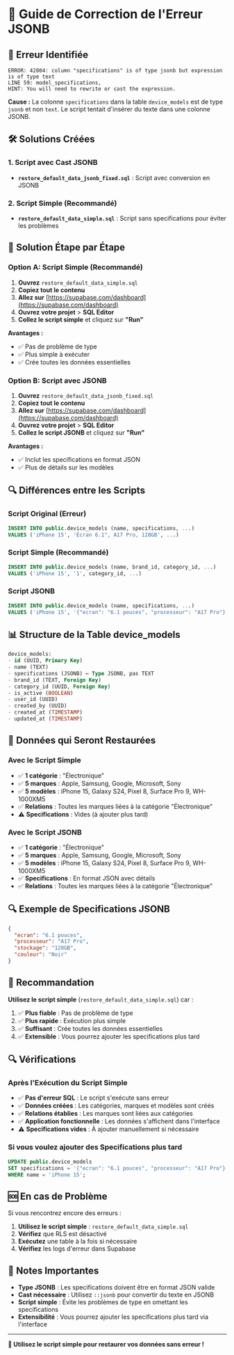 # 🔧 Guide de Correction de l'Erreur JSONB

## 🐛 **Erreur Identifiée**

```
ERROR: 42804: column "specifications" is of type jsonb but expression is of type text
LINE 59: model_specifications,
HINT: You will need to rewrite or cast the expression.
```

**Cause :** La colonne `specifications` dans la table `device_models` est de type `jsonb` et non `text`. Le script tentait d'insérer du texte dans une colonne JSONB.

## 🛠️ **Solutions Créées**

### **1. Script avec Cast JSONB**
- **`restore_default_data_jsonb_fixed.sql`** : Script avec conversion en JSONB

### **2. Script Simple (Recommandé)**
- **`restore_default_data_simple.sql`** : Script sans specifications pour éviter les problèmes

## 🚀 **Solution Étape par Étape**

### **Option A: Script Simple (Recommandé)**

1. **Ouvrez** `restore_default_data_simple.sql`
2. **Copiez tout le contenu**
3. **Allez sur** [https://supabase.com/dashboard](https://supabase.com/dashboard)
4. **Ouvrez votre projet** > **SQL Editor**
5. **Collez le script simple** et cliquez sur **"Run"**

**Avantages :**
- ✅ Pas de problème de type
- ✅ Plus simple à exécuter
- ✅ Crée toutes les données essentielles

### **Option B: Script avec JSONB**

1. **Ouvrez** `restore_default_data_jsonb_fixed.sql`
2. **Copiez tout le contenu**
3. **Allez sur** [https://supabase.com/dashboard](https://supabase.com/dashboard)
4. **Ouvrez votre projet** > **SQL Editor**
5. **Collez le script JSONB** et cliquez sur **"Run"**

**Avantages :**
- ✅ Inclut les specifications en format JSON
- ✅ Plus de détails sur les modèles

## 🔍 **Différences entre les Scripts**

### **Script Original (Erreur)**
```sql
INSERT INTO public.device_models (name, specifications, ...)
VALUES ('iPhone 15', 'Écran 6.1", A17 Pro, 128GB', ...)
```

### **Script Simple (Recommandé)**
```sql
INSERT INTO public.device_models (name, brand_id, category_id, ...)
VALUES ('iPhone 15', '1', category_id, ...)
```

### **Script JSONB**
```sql
INSERT INTO public.device_models (name, specifications, ...)
VALUES ('iPhone 15', '{"ecran": "6.1 pouces", "processeur": "A17 Pro"}', ...)
```

## 📊 **Structure de la Table device_models**

```sql
device_models:
- id (UUID, Primary Key)
- name (TEXT)
- specifications (JSONB) ← Type JSONB, pas TEXT
- brand_id (TEXT, Foreign Key)
- category_id (UUID, Foreign Key)
- is_active (BOOLEAN)
- user_id (UUID)
- created_by (UUID)
- created_at (TIMESTAMP)
- updated_at (TIMESTAMP)
```

## 🎯 **Données qui Seront Restaurées**

### **Avec le Script Simple**
- ✅ **1 catégorie** : "Électronique"
- ✅ **5 marques** : Apple, Samsung, Google, Microsoft, Sony
- ✅ **5 modèles** : iPhone 15, Galaxy S24, Pixel 8, Surface Pro 9, WH-1000XM5
- ✅ **Relations** : Toutes les marques liées à la catégorie "Électronique"
- ⚠️ **Specifications** : Vides (à ajouter plus tard)

### **Avec le Script JSONB**
- ✅ **1 catégorie** : "Électronique"
- ✅ **5 marques** : Apple, Samsung, Google, Microsoft, Sony
- ✅ **5 modèles** : iPhone 15, Galaxy S24, Pixel 8, Surface Pro 9, WH-1000XM5
- ✅ **Specifications** : En format JSON avec détails
- ✅ **Relations** : Toutes les marques liées à la catégorie "Électronique"

## 🔍 **Exemple de Specifications JSONB**

```json
{
  "ecran": "6.1 pouces",
  "processeur": "A17 Pro",
  "stockage": "128GB",
  "couleur": "Noir"
}
```

## 🚀 **Recommandation**

**Utilisez le script simple** (`restore_default_data_simple.sql`) car :

1. ✅ **Plus fiable** : Pas de problème de type
2. ✅ **Plus rapide** : Exécution plus simple
3. ✅ **Suffisant** : Crée toutes les données essentielles
4. ✅ **Extensible** : Vous pourrez ajouter les specifications plus tard

## 🔍 **Vérifications**

### **Après l'Exécution du Script Simple**
- ✅ **Pas d'erreur SQL** : Le script s'exécute sans erreur
- ✅ **Données créées** : Les catégories, marques et modèles sont créés
- ✅ **Relations établies** : Les marques sont liées aux catégories
- ✅ **Application fonctionnelle** : Les données s'affichent dans l'interface
- ⚠️ **Specifications vides** : À ajouter manuellement si nécessaire

### **Si vous voulez ajouter des Specifications plus tard**
```sql
UPDATE public.device_models 
SET specifications = '{"ecran": "6.1 pouces", "processeur": "A17 Pro"}'::jsonb
WHERE name = 'iPhone 15';
```

## 🆘 **En cas de Problème**

Si vous rencontrez encore des erreurs :

1. **Utilisez le script simple** : `restore_default_data_simple.sql`
2. **Vérifiez** que RLS est désactivé
3. **Exécutez** une table à la fois si nécessaire
4. **Vérifiez** les logs d'erreur dans Supabase

## 📝 **Notes Importantes**

- **Type JSONB** : Les specifications doivent être en format JSON valide
- **Cast nécessaire** : Utilisez `::jsonb` pour convertir du texte en JSONB
- **Script simple** : Évite les problèmes de type en omettant les specifications
- **Extensibilité** : Vous pourrez ajouter les specifications plus tard via l'interface

---

**🎉 Utilisez le script simple pour restaurer vos données sans erreur !**
